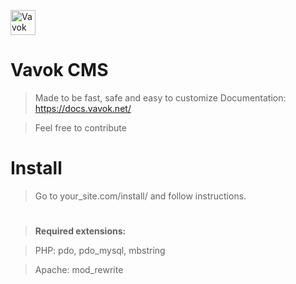
<a href="https://vavok.net"><img src="https://www.vavok.net/themes/vavok3/images/logo.png" height="40" alt="Vavok logo" /></a>

# Vavok CMS
> Made to be fast, safe and easy to customize
> Documentation: https://docs.vavok.net/

> Feel free to contribute

# Install
> Go to your_site.com/install/ and follow instructions.

>

#

> <strong>Required extensions:</strong>

> PHP: pdo, pdo_mysql, mbstring

> Apache: mod_rewrite
